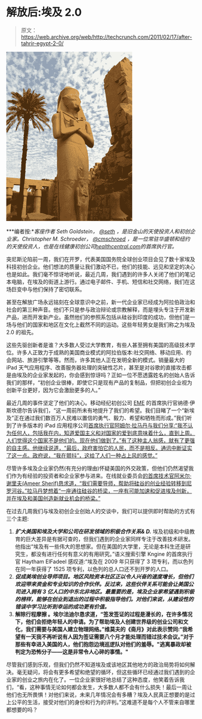 # 解放后:埃及 2.0 

> 原文：<https://web.archive.org/web/http://techcrunch.com/2011/02/17/after-tahrir-egypt-2-0/>

![](img/5332305d644f12a3053c5d63bc5e4ec0.png)

***编者按:**客座作者 Seth Goldstein， [@seth](https://web.archive.org/web/20230203004323/http://www.twitter.com/seth) ，是旧金山的天使投资人和初创企业家。Christopher M. Schroeder， [@cmschroed](https://web.archive.org/web/20230203004323/http://www.twitter.com/cmschroed) ，是一位常驻华盛顿和纽约的天使投资人，也是在线健康初创公司[healthcentral.com](https://web.archive.org/web/20230203004323/http://www.healthcentral.com/)的首席执行官。*

突尼斯沦陷前一周，我们在开罗，代表美国国务院全球创业项目会见了数十家埃及科技初创企业。他们想法的质量让我们激动不已，他们的技能、远见和坚定的决心也是如此。我们毫不惊讶地听说，最近几周，我们遇到的许多人关闭了他们的笔记本电脑，在埃及的街道上游行。通过电子邮件、手机、短信和社交网络，我们在这场巨变中与他们保持了密切联系。

甚至在解放广场永远铭刻在全球意识中之前，新一代企业家已经成为阿拉伯政治和社会的第三种声音。他们不只是参与政治辩论或宗教解释，而是埋头专注于开发新产品，进而开发新产业。虽然他们的参照系包括从硅谷到印度的成功，但他们是一场与他们的国家和地区在文化上截然不同的运动。这些年轻男女是我们称之为埃及 2.0 的祖先。

这些先驱创新者是谁？大多数人受过大学教育，有些人甚至拥有美国的高级技术学位。许多人正致力于成熟的美国商业模式的阿拉伯版本:社交网络、移动应用、约会网站、旅游引擎等等。然而，许多其他人正在发明全新的模式。销量最大的 iPad 天气应用程序、改善服务器处理的突破性芯片，甚至是对谷歌的直接攻击都是由埃及的企业家发起的，你会感到惊讶吗？正如一位不愿透露姓名的创始人告诉我们的那样，“初创企业很棒，即使它只是现有产品的复制品，但把初创企业视为创新平台更好，因为它会激励更多的人。”

最近几周的事件坚定了他们的决心。移动经纪初创公司 [EME](https://web.archive.org/web/20230203004323/http://www.emeint.net/) 的首席执行官纳德·伊斯坎德尔告诉我们，“这一周前所未有地提升了我们的希望。我们目睹了一个“新埃及”正在通过我们数百万人民难以置信的勇气、毅力、希望和牺牲而形成。”我们听到了许多版本的 iPad 应用程序公司[首席执行官阿姆尔·拉马丹与我们分享:“我不认为任何人，包括我在内，知道爱国主义和对国家的爱到底意味着什么，直到上周。人们觉得这个国家不是他们的。现在他们做到了。”有了这种主人翁感，就有了更强的自主感。他继续说道，“最后，政府害怕它的人民，而不是相反。通讯中断证实了这一点。政府说，“我在颤抖”，这给了人们一种占上风的感觉。”](https://web.archive.org/web/20230203004323/http://www.vimov.com/)

尽管许多埃及企业家仍然(有充分的理由)怀疑美国的外交政策，但他们仍然渴望我们作为有经验的投资者和企业家参与进来。在线就业委员会[的首席技术官阿米尔·谢里夫(Ameer Sherif)恳求道，“我们需要导师，帮助将硅谷的创业经验转移到尼罗河谷。”拉马丹梦想着“一座通往硅谷的桥梁，一座有可能加速和促进埃及创新，并在埃及和美国创造新就业机会的桥梁。”](https://web.archive.org/web/20230203004323/http://www.basharsoft.com/)

在过去几周我们与埃及初创企业创始人的交谈中，我们可以提供即时帮助的方式有三个主题:

1.  ***扩大美国和埃及大学和公司在研发领域的积极合作关系& D.*** 埃及初级和中级教育的巨大差异是有据可查的，但我们遇到的企业家同样专注于改善技术研发。他指出“埃及有一些伟大的思想家。但在美国的大学里，无论是本科生还是研究生，都没有进行任何有意义的有用研究。”语义搜索引擎 Kngine 的首席执行官 Haytham ElFadeel 感叹道:“埃及在 2009 年只获得了 3 项专利，而以色列在同一年获得了 1525 项专利，以色列的总人口还不到开罗的人口。
2.  ***促成美埃创业导师项目。地区风险资本社区正以令人兴奋的速度增长，但他们欢迎带来资金和专业知识的合作伙伴。反过来，这些伙伴关系可能会让美国公司进入拥有 3 亿人口的中东北非地区。最重要的是，埃及企业家希望遇到积极的榜样，能够在创业到退出的过程中积极指导他们。对他们来说，从建设性的错误中学习比听到幸运的成功更有价值。***
3.  **解除行程摩擦 。埃尔法迪尔恳求道，“签发签证的过程是漫长的，在许多情况下，他们会拒绝年轻人的申请。为了帮助埃及人创建世界级的创业公司和文化，我们需要与美国人建立物理网络。”维莫夫的《斋月》对此表示赞同:“我希望有一天我不再听说有人因为签证需要八个月才能处理而错过技术会议。”对于那些有幸进入美国的人，他们抱怨边境巡逻队对他们的羞辱。"逃离暴政却被判定为恐怖分子——这是非常令人心碎的事情。"**

尽管我们感到乐观，但我们仍然不知道埃及或该地区其他地方的政治局势将如何解决。毫无疑问，将会有更多希望和绝望的循环，但这些循环已经通过我们遇到的企业家的创业之旅内在化了。一位企业家很好地总结了这种态度，他笑着告诉我们，“看，这种事情无论如何都会发生，大多数人都不会有什么损失！最后一周让他们也无所畏惧！对他们来说，未来几年情况会有多糟？埃及人民真正想要的是过上公平的生活，接受对他们的身份和行为的评判。”这难道不是每个人不管来自哪里都想要的吗？